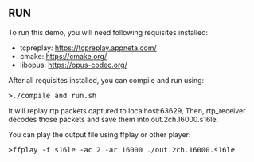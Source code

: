 RUN
---
To run this demo, you will need following requisites installed:

- tcpreplay:  https://tcpreplay.appneta.com/
- cmake:      https://cmake.org/
- libopus:    https://opus-codec.org/ 

After all requisites installed, you can compile and run using: 
<pre>
>./compile_and_run.sh
</pre>

It will replay rtp packets captured to localhost:63629, 
Then, rtp_receiver decodes those packets and save them into out.2ch.16000.s16le.

You can play the output file using ffplay or other player:
<pre>
>ffplay -f s16le -ac 2 -ar 16000 ./out.2ch.16000.s16le
</pre> 


